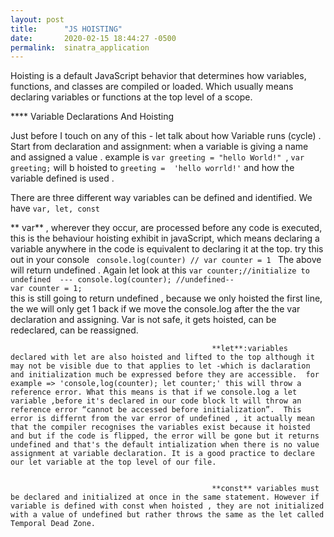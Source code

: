 ```yaml
---
layout: post
title:      "JS HOISTING"
date:       2020-02-15 18:44:27 -0500
permalink:  sinatra_application
---
```


Hoisting is a default JavaScript behavior that determines how variables, functions, and classes are compiled or loaded. Which usually means declaring variables or functions at the top level of a scope.

 
**** Variable Declarations And Hoisting 

 Just before I touch on any of this - let talk about how Variable runs (cycle) . Start from declaration and assignment: when a variable is giving a name  and assigned a value . example is    `var greeting = "hello World!" `,  `var greeting;` will b hoisted to `greeting =  'hello worrld!'`  and  how the variable defined is used .

There are three different  way variables can be defined and identified.  We have `var, let, const`  

** var** , wherever they occur, are processed before any code is executed, this is  the behaviour hoisting exhibit in javaScript, which means declaring a variable anywhere in the code is equivalent to declaring it at the top. try this out in your console                                                     `  console.log(counter) //
                                                                                  var counter = 1  `                                                                                                                            The above will return undefined .       Again let look at this                                                                                                                                                                                                         `var counter;//initialize to undefined  ---
			console.log(counter); //undefined--                                
					var counter = 1;`    
this is still going to return undefined , because we only hoisted the first line, the we will only get 1 back if we move the console.log after the the var declaration and assigning.  Var is not safe, it  gets hoisted, can be redeclared, can be reassigned.

												 **let**:variables declared with let are also hoisted and lifted to the top although it may not be visible due to that applies to let -which is daclaration and initialization much be expressed before they are accessible.  for example => 'console,log(counter); let counter;' this will throw a reference error. What this means is that if we console.log a let variable ,before it's declared in our code block lt will throw an reference error “cannot be accessed before initialization”.  This error is differnt from the var error of undefined , it actually mean that the compiler recognises the variables exist because it hoisted and but if the code is flipped, the error will be gone but it returns undefined and that's the default intialization when there is no value assignment at variable declaration. It is a good practice to declare our let variable at the top level of our file. 
												 
												 
												 **const** variables must be declared and initialized at once in the same statement. However if variable is defined with const when hoisted , they are not initialized with a value of undefined but rather throws the same as the let called Temporal Dead Zone.

												
